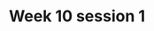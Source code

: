 ---
title: Week 10 session 1
published_at: 2025-05-19
snippet: Week 10 session 1
disable_html_sanitization: true
allow_math: true
---